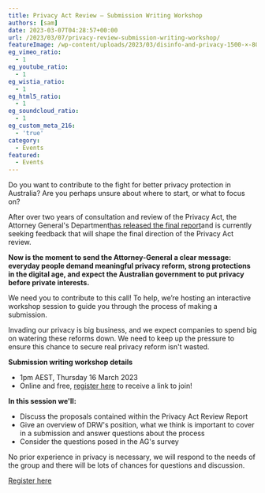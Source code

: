 ```yaml
---
title: Privacy Act Review – Submission Writing Workshop
authors: [sam]
date: 2023-03-07T04:28:57+00:00
url: /2023/03/07/privacy-review-submission-writing-workshop/
featureImage: /wp-content/uploads/2023/03/disinfo-and-privacy-1500-×-800-px-5.png
eg_vimeo_ratio:
  - 1
eg_youtube_ratio:
  - 1
eg_wistia_ratio:
  - 1
eg_html5_ratio:
  - 1
eg_soundcloud_ratio:
  - 1
eg_custom_meta_216:
  - 'true'
category:
  - Events
featured:
  - Events
---
```

Do you want to contribute to the fight for better privacy protection in Australia? Are you perhaps unsure about where to start, or what to focus on?

After over two years of consultation and review of the Privacy Act, the Attorney General's Department[has released the final report][1]and is currently seeking feedback that will shape the final direction of the Privacy Act review.

**Now is the moment to send the Attorney-General a clear message: everyday people demand meaningful privacy reform, strong protections in the digital age, and expect the Australian government to put privacy before private interests.**

We need you to contribute to this call! To help, we&#8217;re hosting an interactive workshop session to guide you through the process of making a submission.

Invading our privacy is big business, and we expect companies to spend big on watering these reforms down. We need to keep up the pressure to ensure this chance to secure real privacy reform isn't wasted.

**Submission writing workshop details**

  * 1pm AEST, Thursday 16 March 2023
  * Online and free, <a href="https://actionnetwork.org/events/privacy-sub-workshop/" target="_blank" rel="noreferrer noopener">register here</a> to receive a link to join!

**In this session we'll:**

  * Discuss the proposals contained within the Privacy Act Review Report
  * Give an overview of DRW's position, what we think is important to cover in a submission and answer questions about the process
  * Consider the questions posed in the AG's survey

No prior experience in privacy is necessary, we will respond to the needs of the group and there will be lots of chances for questions and discussion.

<div class="wp-block-buttons is-layout-flex wp-block-buttons-is-layout-flex">
  <div class="wp-block-button aligncenter">
    <a class="wp-block-button__link has-vivid-cyan-blue-background-color has-background wp-element-button" href="https://actionnetwork.org/events/privacy-sub-workshop/" target="_blank" rel="noreferrer noopener">Register here</a>
  </div>
</div>

 [1]: https://www.ag.gov.au/rights-and-protections/publications/privacy-act-review-report
